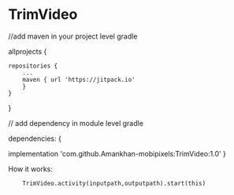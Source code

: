 # TrimVideo

//add maven in your project level gradle

allprojects {

	repositories {
		...
		maven { url 'https://jitpack.io' 
		}
	}
}

// add dependency in module level gradle
 
dependencies:
{

implementation 'com.github.Amankhan-mobipixels:TrimVideo:1.0'
}

How it works:

        TrimVideo.activity(inputpath,outputpath).start(this)
